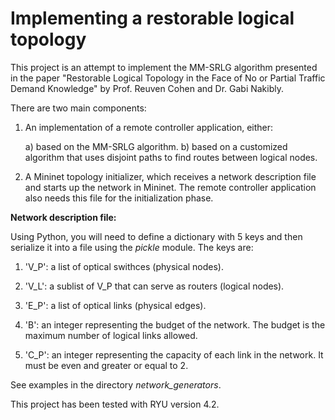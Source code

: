 # Implementing a restorable logical topology

This project is an attempt to implement the MM-SRLG algorithm presented in the paper "Restorable Logical Topology in the Face of No or Partial Traffic Demand Knowledge" by Prof. Reuven Cohen and Dr. Gabi Nakibly.

There are two main components:

1) An implementation of a remote controller application, either:

	a) based on the MM-SRLG algorithm.
	b) based on a customized algorithm that uses disjoint paths to find routes between logical nodes.

2) A Mininet topology initializer, which receives a network description file and starts up the network in Mininet. The remote controller application also needs this file for the initialization phase.

**Network description file:**

Using Python, you will need to define a dictionary with 5 keys and then serialize it into a file using the *pickle* module. The keys are:

1) 'V_P': a list of optical swithces (physical nodes).

2) 'V_L': a sublist of V_P that can serve as routers (logical nodes).

3) 'E_P': a list of optical links (physical edges).

4) 'B': an integer representing the budget of the network. The budget is the maximum number of logical links allowed.

5) 'C_P': an integer representing the capacity of each link in the network. It must be even and greater or equal to 2.

See examples in the directory *network_generators*.



This project has been tested with RYU version 4.2.
